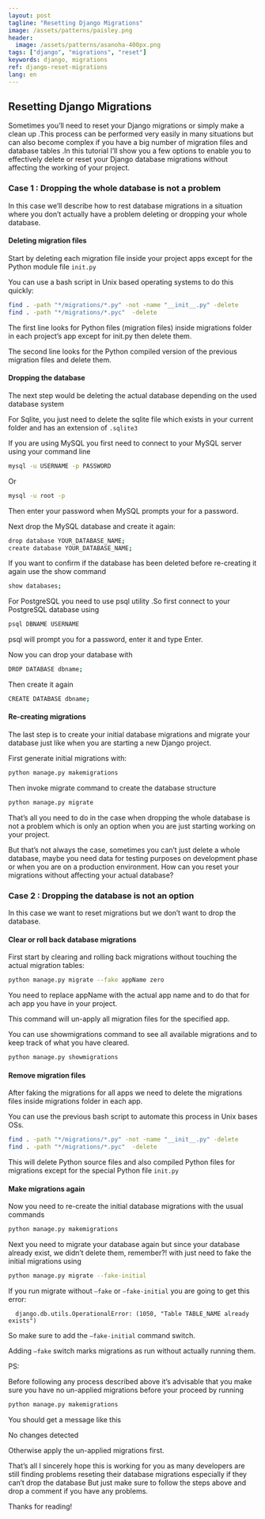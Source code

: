 ```yaml
---
layout: post
tagline: "Resetting Django Migrations"
image: /assets/patterns/paisley.png
header:
  image: /assets/patterns/asanoha-400px.png
tags: ["django", "migrations", "reset"]
keywords: django, migrations
ref: django-reset-migrations
lang: en
---
```


## Resetting Django Migrations

Sometimes you’ll need to reset your Django migrations or simply make a clean up .This process can be performed very easily in many situations but can also become complex if you have a big number of migration files and database tables .In this tutorial I’ll show you a few options to enable you to effectively delete or reset your Django database migrations without affecting the working of your project.

### Case 1 : Dropping the whole database is not a problem

In this case we’ll describe how to rest database migrations in a situation where you don’t actually have a problem deleting or dropping your whole database.

#### Deleting migration files

Start by deleting each migration file inside your project apps except for the Python module file `init.py`

You can use a bash script in Unix based operating systems to do this quickly:

```bash
find . -path "*/migrations/*.py" -not -name "__init__.py" -delete
find . -path "*/migrations/*.pyc"  -delete   
```

The first line looks for Python files (migration files) inside migrations folder in each project’s app except for init.py then delete them.

The second line looks for the Python compiled version of the previous migration files and delete them.

#### Dropping the database

The next step would be deleting the actual database depending on the used database system

For Sqlite, you just need to delete the sqlite file which exists in your current folder and has an extension of `.sqlite3`

If you are using MySQL you first need to connect to your MySQL server using your command line

```bash
mysql -u USERNAME -p PASSWORD 
```

Or

```bash
mysql -u root -p 
```

Then enter your password when MySQL prompts your for a password.

Next drop the MySQL database and create it again:

```bash
drop database YOUR_DATABASE_NAME;
create database YOUR_DATABASE_NAME;
```

If you want to confirm if the database has been deleted before re-creating it again use the show command

```bash
show databases;
```

For PostgreSQL you need to use psql utility .So first connect to your PostgreSQL database using

```bash
psql DBNAME USERNAME       
```

psql will prompt you for a password, enter it and type Enter.

Now you can drop your database with

```bash
DROP DATABASE dbname;
```

Then create it again

```bash
CREATE DATABASE dbname;
```

#### Re-creating migrations

The last step is to create your initial database migrations and migrate your database just like when you are starting a new Django project.

First generate initial migrations with:

```bash
python manage.py makemigrations
```

Then invoke migrate command to create the database structure

```bash
python manage.py migrate
```

That’s all you need to do in the case when dropping the whole database is not a problem which is only an option when you are just starting working on your project.

But that’s not always the case, sometimes you can’t just delete a whole database, maybe you need data for testing purposes on development phase or when you are on a production environment. How can you reset your migrations without affecting your actual database?

### Case 2 : Dropping the database is not an option

In this case we want to reset migrations but we don’t want to drop the database.

#### Clear or roll back database migrations

First start by clearing and rolling back migrations without touching the actual migration tables:

```bash
python manage.py migrate --fake appName zero
```

You need to replace appName with the actual app name and to do that for ach app you have in your project.

This command will un-apply all migration files for the specified app.

You can use showmigrations command to see all available migrations and to keep track of what you have cleared.

```bash
python manage.py showmigrations
```

#### Remove migration files

After faking the migrations for all apps we need to delete the migrations files inside migrations folder in each app.

You can use the previous bash script to automate this process in Unix bases OSs.

```bash
find . -path "*/migrations/*.py" -not -name "__init__.py" -delete
find . -path "*/migrations/*.pyc"  -delete
```

This will delete Python source files and also compiled Python files for migrations except for the special Python file `init.py`

#### Make migrations again

Now you need to re-create the initial database migrations with the usual commands

```bash
python manage.py makemigrations
```

Next you need to migrate your database again but since your database already exist, we didn’t delete them, remember?! with just need to fake the initial migrations using

```bash
python manage.py migrate --fake-initial
```

If you run migrate without `–fake` or `–fake-initial` you are going to get this error:

```
  django.db.utils.OperationalError: (1050, "Table TABLE_NAME already exists") 
```

So make sure to add the `–fake-initial` command switch.

Adding `–fake` switch marks migrations as run without actually running them.

PS:

Before following any process described above it’s advisable that you make sure you have no un-applied migrations before your proceed by running

```bash
python manage.py makemigrations 
```

You should get a message like this

No changes detected   

Otherwise apply the un-applied migrations first.

That’s all I sincerely hope this is working for you as many developers are still finding problems reseting their database migrations especially if they can’t drop the database But just make sure to follow the steps above and drop a comment if you have any problems.

Thanks for reading!
